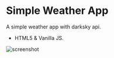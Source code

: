 # Simple Weather App
A simple weather app with darksky api.
- HTML5 & Vanilla JS.

![screenshot](https://github.com/dthatprince/simple-weather-app/blob/master/Screen%20Shot%202019-09-19.png)